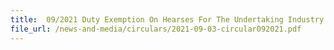```yaml
---
title:  09/2021 Duty Exemption On Hearses For The Undertaking Industry
file_url: /news-and-media/circulars/2021-09-03-circular092021.pdf
---
```

